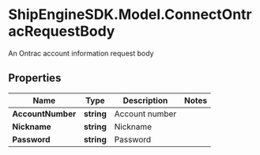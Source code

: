 # ShipEngineSDK.Model.ConnectOntracRequestBody
An Ontrac account information request body

## Properties

Name | Type | Description | Notes
------------ | ------------- | ------------- | -------------
**AccountNumber** | **string** | Account number | 
**Nickname** | **string** | Nickname | 
**Password** | **string** | Password | 

